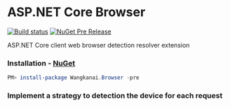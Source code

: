 # ASP.NET Core Browser

[![Build status](https://ci.appveyor.com/api/projects/status/d3edr7luj1ai7695/branch/master?svg=true)](https://ci.appveyor.com/project/wangkanai/browser/branch/master) [![NuGet Pre Release](https://img.shields.io/nuget/vpre/Wangkanai.Browser.svg?maxAge=2592000)](https://www.nuget.org/packages/Wangkanai.Browser/)

ASP.NET Core client web browser detection resolver extension

### Installation - [NuGet](https://www.nuget.org/packages/Wangkanai.Browser/)

```powershell
PM> install-package Wangkanai.Browser -pre
```

### Implement a strategy to detection the device for each request